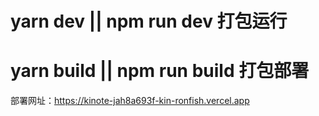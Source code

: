 # yarn dev || npm run dev 打包运行
# yarn build || npm run build 打包部署
部署网址：https://kinote-jah8a693f-kin-ronfish.vercel.app
